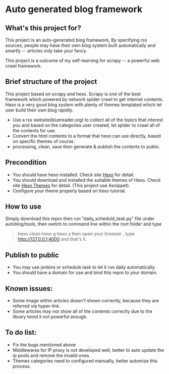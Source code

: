 # Auto generated blog framework

## What's this project for?

This project is an auto-generated blog framework, By specifying rss sources, people may have their own blog system built
automatically and smartly -- articles only take your fancy.

This project is a outcome of my self-learning for scrapy -- a powerful web crawl framework.

## Brief structure of the project
This project based on scrapy and hexo. 
Scrapy is one of the best framework which powered by network spider crawl to get internet contents.
Hexo is a very good blog system with plenty of themes templated which let user build their own blog rapidly.

- Use a rss website(bluereader.org) to collect all of the topics that interest you and based on the categories user created, let
spider to crawl all of the contents for use.
- Convert the html contents to a format that hexo can use directly, based on specific themes of course.
- processing, clean, save then generate & publish the contents to public.

## Precondition

- You should have hexo installed. Check site [Hexo](https://hexo.io/) for detail.
- You should download and installed the suitable themes of Hexo. Check site [Hexo Themes](https://hexo.io/themes/) for detail.
(This project use Asnippet).
- Configure your theme properly based on hexo tutorial.

## How to use

Simply download this repro then run "daily_scheduld_task.py" file under autoblog/tools, then switch to command line within
the root folder and type
>hexo clean
>hexo g
>hexo s
then open your browser , type http://127.0.0.1:4000 and that's it.

## Publish to public
- You may use jenkins or schedule task to let it run daily automatically.
- You should have a domain for use and bind this repro to your domain.

## Known issues:
- Some image within articles doesn't shown correctly, because they are referred via hyper-link.
- Some articles may not show all of the contents correctly due to the library tomd it not powerful enough.

## To do list:
- Fix the bugs mentioned above
- Middlewares for IP proxy is not developed well, better to auto update the ip pools and remove the invalid ones.
- Themes categories need to configured manually, better automize this process.

